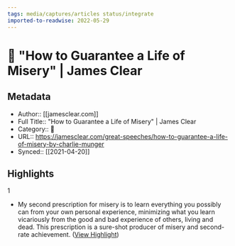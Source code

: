 ```yaml
---
tags: media/captures/articles status/integrate
imported-to-readwise: 2022-05-29
---
```

# 📰 "How to Guarantee a Life of Misery" | James Clear

## Metadata
- Author:: [[jamesclear.com]]
- Full Title:: "How to Guarantee a Life of Misery" | James Clear
- Category:: 📰
- URL:: https://jamesclear.com/great-speeches/how-to-guarantee-a-life-of-misery-by-charlie-munger
- Synced:: [[2021-04-20]]

## Highlights
1
- My second prescription for misery is to learn everything you possibly can from your own personal experience, minimizing what you learn vicariously from the good and bad experience of others, living and dead. This prescription is a sure-shot producer of misery and second-rate achievement. ([View Highlight](https://instapaper.com/read/1405253801/16152114))
